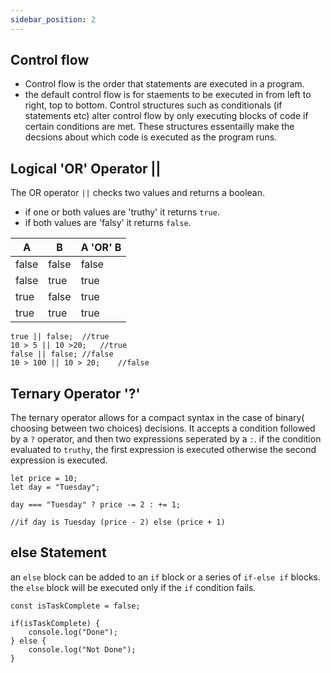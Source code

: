 ```yaml
---
sidebar_position: 2
---
```

## Control flow
- Control flow is the order that statements are executed in a program.
- the default control flow is for staements to be executed in from left to right, top to bottom.
Control structures such as conditionals (if statements etc) alter control flow by only executing blocks of code if certain conditions are met. These structures essentailly make the decsions about which code is executed as the program runs.

## Logical 'OR' Operator  ||
The OR operator `||` checks two values and returns a boolean. 
- if one or both values are 'truthy' it returns `true`.
- if both values are 'falsy' it returns `false`.

| A | B | A 'OR' B |
| ------------- | ------------ | ------------ |
| false | false | false |
| false | true | true |
| true | false | true |
| true | true | true |

```
true || false;  //true
10 > 5 || 10 >20;   //true
false || false; //false
10 > 100 || 10 > 20;    //false
```

## Ternary Operator '?'
The ternary operator allows for a compact syntax in the case of binary( choosing between two choices) decisions.
It accepts a condition followed by a `?` operator, and then two expressions seperated by a `:`. if the condition evaluated to `truthy`, the first expression is executed otherwise the second expression is executed.
```
let price = 10;
let day = "Tuesday";

day === "Tuesday" ? price -= 2 : += 1;

//if day is Tuesday (price - 2) else (price + 1)
```

## else Statement
an `else` block can be added to an `if` block or a series of `if-else if` blocks. the `else` block will be executed only if the `if` condition fails.
```
const isTaskComplete = false;

if(isTaskComplete) {
    console.log("Done");
} else {
    console.log("Not Done");
}
```
